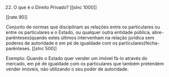 22. O que é o Direito Privado?
[[slnc 1000]]

[[rate 90]]

Conjunto de normas que disciplinam as relações entre os particulares ou entre os particulares e o Estado, ou qualquer outra entidade pública, abre-parênteses(quando estes últimos intervenham na relação jurídica sem poderes de autoridade e em pé de igualdade com os particulares)fecha-parênteses.
[[slnc 500]]

Exemplo: Quando o Estado quer vender um imóvel fá-lo através do mercado, em pé de igualdade com os particulares que também pretendem vender imóveis, não utilizando o seu poder de autoridade.
